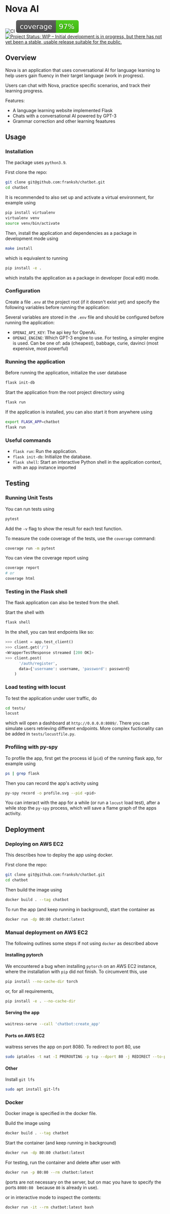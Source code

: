 # Nova AI

![CI](https://github.com/franksh/chatbot/actions/workflows/build.pipeline.yml/badge.svg)
![Coverage badge](tests/coverage-badge.svg)
[![Project Status: WIP – Initial development is in progress, but there has not yet been a stable, usable release suitable for the public.](https://www.repostatus.org/badges/latest/wip.svg)](https://www.repostatus.org/#wip)

## Overview

Nova is an application that uses conversational AI for language learning to help users gain fluency in their target language (work in progress).

Users can chat with Nova, practice specific scenarios, and track their learning progress.

Features:

- A language learning website implemented Flask
- Chats with a conversational AI powered by GPT-3
- Grammar correction and other learning feaatures

## Usage

### Installation

The package uses `python3.9`.

First clone the repo:

```bash
git clone git@github.com:franksh/chatbot.git
cd chatbot
```

It is recommended to also set up and activate a
virtual environment, for example using

```bash
pip install virtualenv
virtualenv venv
source venv/bin/activate
```

Then, install the application and dependencies as a package in development mode using

```bash
make install
```

which is equivalent to running

```bash
pip install -e .
```

which installs the application as a package in developer (local edit) mode.

### Configuration

Create a file `.env` at the project root (if it doesn't exist yet)
and specify the following variables before running the application:

Several variables are stored in the `.env` file and should be configured
before running the application:

- `OPENAI_API_KEY`: The api key for OpenAi.
- `OPENAI_ENGINE`: Which GPT-3 engine to use. For testing, a simpler engine is used. Can be one of: ada (cheapest), babbage, curie, davinci (most expensive, most powerful)

### Running the application

Before running the application, initialize the user database

```bash
flask init-db
```

Start the application from the root project directory using

```bash
flask run
```

If the application is installed, you can also start
it from anywhere using

```bash
export FLASK_APP=chatbot
flask run
```

### Useful commands

- `flask run`: Run the application.
- `flask init-db`: Initialize the database.
- `flask shell`: Start an interactive Python shell in the application context, with an app instance imported

## Testing

### Running Unit Tests

You can run tests using

```bash
pytest
```

Add the `-v` flag to show the result for each test function.

To measure the code coverage of the tests, use the `coverage` command:

```bash
coverage run -m pytest
```

You can view the coverage report using

```bash
coverage report
# or
coverage html
```

### Testing in the Flask shell

The flask application can also be tested from the shell.

Start the shell with

```bash
flask shell
```

In the shell, you can test endpoints like so:

```python
>>> client = app.test_client()
>>> client.get('/')
<WrapperTestResponse streamed [200 OK]>
>>> client.post(
      '/auth/register',
      data={'username': username, 'password': password}
    )
```

### Load testing with locust

To test the application under user traffic, do

```bash
cd tests/
locust
```

which will open a dashboard at `http://0.0.0.0:8089/`. There you can simulate users retrieving different endpoints. More complex fuctionality can be added in `tests/locustfile.py`.

### Profiling with py-spy

To profile the app, first get the process id (`pid`) of the running flask app, for example using

```bash
ps | grep flask
```

Then you can record the app's activity using

```bash
py-spy record -o profile.svg --pid <pid>
```

You can interact with the app for a while (or run a `locust` load test), after a while stop the `py-spy` process, which will save a flame graph of the apps activity.

## Deployment

### Deploying on AWS EC2

This describes how to deploy the app using docker.

First clone the repo:

```bash
git clone git@github.com:franksh/chatbot.git
cd chatbot
```

Then build the image using

```bash
docker build . --tag chatbot
```

To run the app (and keep running in background), start the container as

```bash
docker run -dp 80:80 chatbot:latest
```

### Manual deployment on AWS EC2

The following outlines some steps if not using `docker` as described above

#### Installing pytorch

We encountered a bug when installing `pytorch` on an AWS EC2 instance, where the installation with `pip` did not finish. To circumvent this, use

```bash
pip install --no-cache-dir torch
```

or, for all requirements,

```bash
pip install -e . --no-cache-dir
```

#### Serving the app

```bash
waitress-serve --call 'chatbot:create_app'
```

#### Ports on AWS EC2

waitress serves the app on port 8080. To redirect to port 80, use

```bash
sudo iptables -t nat -I PREROUTING -p tcp --dport 80 -j REDIRECT --to-ports 8080
```

#### Other

Install `git lfs`

```bash
sudo apt install git-lfs
```

### Docker

Docker image is specified in the docker file.

Build the image using

```bash
docker build . --tag chatbot
```

Start the container (and keep running in background)

```bash
docker run -dp 80:80 chatbot:latest
```

For testing, run the container and delete after user with

```bash
docker run -p 80:80 --rm chatbot:latest
```

(ports are not necessary on the server, but on mac you have to specify the ports `8080:80 ` because `80` is already in use).

or in interactive mode to inspect the contents:

```bash
docker run -it --rm chatbot:latest bash
```
